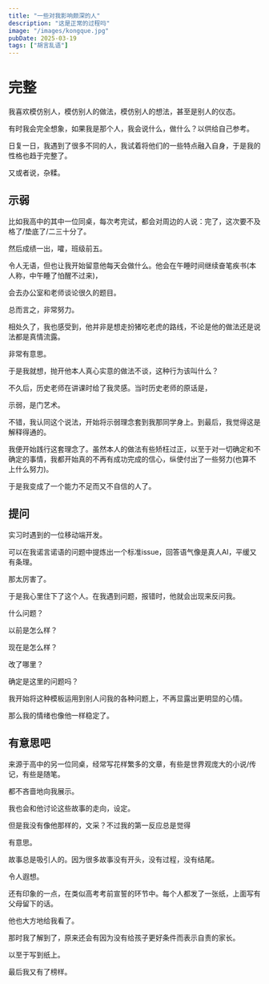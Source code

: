 ```yaml
---
title: "一些对我影响颇深的人"
description: "这是正常的过程吗"
image: "/images/kongque.jpg"
pubDate: 2025-03-19
tags: ["胡言乱语"]
---
```


# 完整

我喜欢模仿别人，模仿别人的做法，模仿别人的想法，甚至是别人的仪态。

有时我会完全想象，如果我是那个人，我会说什么，做什么？以供给自己参考。

日复一日，我遇到了很多不同的人，我试着将他们的一些特点融入自身，于是我的性格也趋于完整了。

又或者说，杂糅。

## 示弱

比如我高中的其中一位同桌，每次考完试，都会对周边的人说：完了，这次要不及格了/垫底了/二三十分了。

然后成绩一出，嚯，班级前五。

令人无语，但也让我开始留意他每天会做什么。他会在午睡时间继续奋笔疾书(本人称，中午睡了怕醒不过来)，

会去办公室和老师谈论很久的题目。

总而言之，非常努力。

相处久了，我也感受到，他并非是想走扮猪吃老虎的路线，不论是他的做法还是说法都是真情流露。

非常有意思。

于是我就想，抛开他本人真心实意的做法不谈，这种行为该叫什么？

不久后，历史老师在讲课时给了我灵感。当时历史老师的原话是，

示弱，是门艺术。

不错，我认同这个说法，开始将示弱理念套到我那同学身上。到最后，我觉得这是解释得通的。

我便开始践行这套理念了。虽然本人的做法有些矫枉过正，以至于对一切确定和不确定的事情，我都开始真的不再有成功完成的信心，纵使付出了一些努力(也算不上什么努力)。

于是我变成了一个能力不足而又不自信的人了。

## 提问

实习时遇到的一位移动端开发。

可以在我诺言诺语的问题中提炼出一个标准issue，回答语气像是真人AI，平缓又有条理。

那太厉害了。

于是我心里住下了这个人。在我遇到问题，报错时，他就会出现来反问我。

什么问题？

以前是怎么样？

现在是怎么样？

改了哪里？

确定是这里的问题吗？

我开始将这种模板运用到别人问我的各种问题上，不再显露出更明显的心情。

那么我的情绪也像他一样稳定了。

## 有意思吧

来源于高中的另一位同桌，经常写花样繁多的文章，有些是世界观庞大的小说/传记，有些是随笔。

都不吝啬地向我展示。

我也会和他讨论这些故事的走向，设定。

但是我没有像他那样的，文采？不过我的第一反应总是觉得

有意思。

故事总是吸引人的。因为很多故事没有开头，没有过程，没有结尾。

令人遐想。

还有印象的一点，在类似高考考前宣誓的环节中。每个人都发了一张纸，上面写有父母留下的话。

他也大方地给我看了。

那时我了解到了，原来还会有因为没有给孩子更好条件而表示自责的家长。

以至于写到纸上。

最后我又有了榜样。
